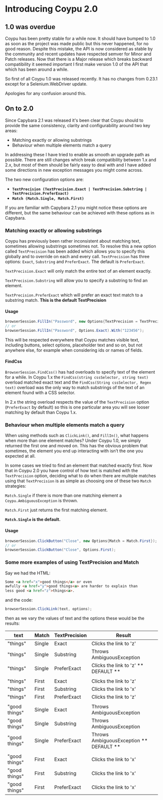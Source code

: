 # Introducing Coypu 2.0
## 1.0 was overdue 

Coypu has been pretty stable for a while now. It should have bumped to 1.0 as soon as the project was made public but this never happened, for no good reason. Despite this mistake, the API is now considered as stable by the community and recent updates have respected semver for Minor and Patch releases. Now that there is a Major release which breaks backward compatibility it seemed important I first make version 1.0 of the API that which has been around a while.

So first of all Coypu 1.0 was released recently. It has no changes from 0.23.1 except for a Selenium.WebDriver update.

Apologies for any confusion around this.

## On to 2.0

Since Capybara 2.1 was released it's been clear that Coypu should to provide the same consistency, clarity and configurability around two key areas:

* Matching exactly or allowing substrings
* Behaviour when multiple elements match a query

In addressing these I have tried to enable as smooth an upgrade path as possible. There are still changes which break compatibility between 1.x and 2.x, but most of them should be fairly easy to deal with and I have added some directions in new exception messages you might come across.

The two new configuration options are:

* **`TextPrecision (TextPrecision.Exact | TextPrecision.Substring | TextPrecision.PreferExact)`**
* **`Match (Match.Single, Match.First)`**

If you are familiar with Capybara 2.1 you might notice these options are different, but the same behaviour can be achieved with these options as in Capybara.

### Matching exactly or allowing substrings

Coypu has previously been rather inconsistent about matching text, sometimes allowing substrings sometimes not. To resolve this a new option called `TextPrecision` has been added which allows you to specify this globally and to override on each and every call. `TextPrecision` has three options: `Exact`, `Substring` and `PreferExact`. The default is `PreferExact`.

`TextPrecision.Exact` will only match the entire text of an element exactly.

`TextPrecision.Substring` will allow you to specify a substring to find an element.

`TextPrecision.PreferExact` which will prefer an exact text match to a substring match. **This is the default TextPrecision**

#### Usage

```c#
browserSession.FillIn("Password", new Options{TextPrecision = TextPrecision.Exact}).With("123456");
// or
browserSession.FillIn("Password", Options.Exact).With("123456");
```

This will be respected everywhere that Coypu matches visible text, including buttons, select options, placeholder text and so on, but not anywhere else, for example when considering ids or names of fields.

#### FindCss

`BrowserSession.FindCss()` has had overloads to specify text of the element for a while. In Coypu 1.x the `FindCss(string cssSelector, string text)` overload matched exact text and the `FindCss(String cssSelector, Regex text)` overload was the only way to match substrings of the text of an element found with a CSS selector.

In 2.x the string overload respects the value of the `TextPrecision` option (`PreferExact` by default) so this is one particular area you will see looser matching by default than Coypu 1.x.


### Behaviour when multiple elements match a query

When using methods such as `ClickLink()`, and `FillIn()`, what happens when more than one element matches? Under Coypu 1.0, we simply returned the first one and moved on. This has the obvious problem that sometimes, the element you end up interacting with isn’t the one you expected at all.

In some cases we tried to find an element that matched exactly first. Now that in Coypu 2.0 you have control of how text is matched with the `TextPrecision` option, deciding what to do when there are multiple matches using that `TextPrecision` is as simple as choosing one of these two `Match` strategies:

`Match.Single` if there is more than one matching element a `Coypu.AmbiguousException` is thrown.

`Match.First` just returns the first matching element.

**`Match.Single` is the default.**

#### Usage

```c#
browserSession.ClickButton("Close", new Options{Match = Match.First});
// or
browserSession.ClickButton("Close", Options.First);
```

### Some more examples of using TextPrecision and Match

Say we had the HTML:

```html
Some <a href="x">good things</a> or even
awfully <a href="y">good things<a> are harder to explain than
less good <a href="z">things<a>.
```

and the code:

```c#
browserSession.ClickLink(text, options);
```

then as we vary the values of text and the options these would be the results:

| text          | Match  | TextPrecision | Result |
|---------------|--------|---------------|--------------------------------------------|
| "things"      | Single | Exact         | Clicks the link to 'z'                     |
| "things"      | Single | Substring     | Throws AmbiguousException                 |
| "things"      | Single | PreferExact   | Clicks the link to 'z' ** DEFAULT **       |
| | | | |
| "things"      | First  | Exact         | Clicks the link to 'z'                     |
| "things"      | First  | Substring     | Clicks the link to 'x'                     |
| "things"      | First  | PreferExact   | Clicks the link to 'z'                     |
| | | | |
| "good things" | Single | Exact         | Throws AmbiguousException                 |
| "good things" | Single | Substring     | Throws AmbiguousException                 |
| "good things" | Single | PreferExact   | Throws AmbiguousException  ** DEFAULT **  |
| | | | |
| "good things" | First  | Exact         | Clicks the link to 'x'                     |
| "good things" | First  | Substring     | Clicks the link to 'x'                     |
| "good things" | First  | PreferExact   | Clicks the link to 'x'                     |